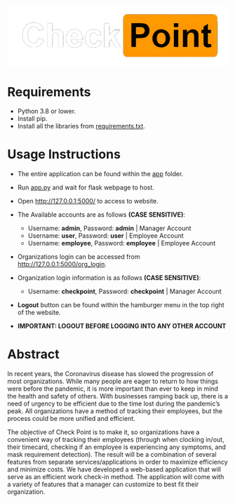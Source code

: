 ![CheckPoint](./app/static/images/icons/Checkpoint_Logo_Large.png)
# Requirements
- Python 3.8 or lower.
- Install pip.
- Install all the libraries from [requirements.txt](./requirements.txt).

# Usage Instructions
- The entire application can be found within the [app](./app) folder.
- Run [app.py](./app/app.py) and wait for flask webpage to host. 
- Open http://127.0.0.1:5000/ to access to website.
- The Available accounts are as follows **(CASE SENSITIVE)**:
    - Username: **admin**, Password: **admin** | Manager Account
    - Username: **user**, Password: **user** | Employee Account
    - Username: **employee**, Password: **employee** | Employee Account

- Organizations login can be accessed from http://127.0.0.1:5000/org_login.
- Organization login information is as follows **(CASE SENSITIVE)**:
  - Username: **checkpoint**, Password: **checkpoint** | Manager Account
- **Logout** button can be found within the hamburger menu in the top right of the website. 
- **IMPORTANT: LOGOUT BEFORE LOGGING INTO ANY OTHER ACCOUNT**
# Abstract
In recent years, the Coronavirus disease has slowed the progression of most organizations. While many people are eager to return to how things were before the pandemic, it is more important than ever to keep in mind the health and safety of others. With businesses ramping back up, there is a need of urgency to be efficient due to the time lost during the pandemic’s peak. All organizations have a method of tracking their employees, but the process could be more unified and efficient.​

The objective of Check Point is to make it, so organizations have a convenient way of tracking their employees (through when clocking in/out, their timecard, checking if an employee is experiencing any symptoms, and mask requirement detection). The result will be a combination of several features from separate services/applications in order to maximize efficiency and minimize costs. We have developed a web-based application that will serve as an efficient work check-in method. The application will come with a variety of features that a manager can customize to best fit their organization. ​